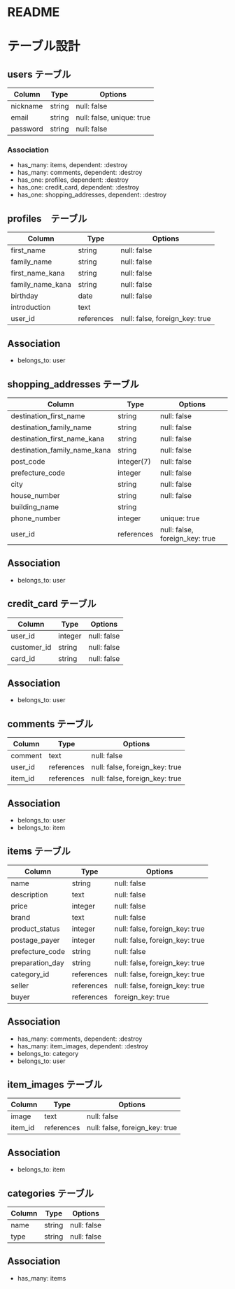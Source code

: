 # README
# テーブル設計

## users テーブル

|    Column        |  Type  |        Options            |
| -----------------| ------ | ------------------------- |
| nickname         | string | null: false               |
| email            | string | null: false, unique: true |
| password         | string | null: false               |

### Association

- has_many: items,    dependent: :destroy
- has_many: comments, dependent: :destroy
- has_one:  profiles, dependent: :destroy
- has_one:  credit_card, dependent: :destroy
- has_one:  shopping_addresses, dependent: :destroy

## profiles　テーブル

|    Column        |   Type     |      Options                   |
| -----------------| -----------| ------------------------------ |
| first_name       | string     | null: false                    |
| family_name      | string     | null: false                    |
| first_name_kana  | string     | null: false                    |
| family_name_kana | string     | null: false                    |
| birthday         | date       | null: false                    |
| introduction     | text       |                                |
| user_id          | references | null: false, foreign_key: true |

## Association

- belongs_to: user


## shopping_addresses テーブル

|    Column                    |   Type     |      Options                   |
| -----------------------------| -----------| ------------------------------ |
| destination_first_name       | string     | null: false                    |
| destination_family_name      | string     | null: false                    |
| destination_first_name_kana  | string     | null: false                    |
| destination_family_name_kana | string     | null: false                    |
| post_code                    | integer(7) | null: false                    |
| prefecture_code              | integer    | null: false                    |
| city                         | string     | null: false                    |
| house_number                 | string     | null: false                    |
| building_name                | string     |                                |
| phone_number                 | integer    | unique: true                   |
| user_id                      | references | null: false, foreign_key: true |

## Association

- belongs_to: user

## credit_card テーブル

|    Column        |   Type     |      Options                   |
| -----------------| -----------| ------------------------------ |
| user_id          | integer    | null: false                    |
| customer_id      | string     | null: false                    |
| card_id          | string     | null: false                    |

## Association

- belongs_to: user

## comments テーブル

|    Column        |   Type     |      Options                   |
| -----------------| -----------| ------------------------------ |
| comment          | text       | null: false                    |
| user_id          | references | null: false, foreign_key: true |
| item_id          | references | null: false, foreign_key: true |

## Association

- belongs_to: user
- belongs_to: item

## items テーブル

|    Column                    |   Type     |      Options                   |
| -----------------------------| -----------| ------------------------------ |
| name                         | string     | null: false                    |
| description                  | text       | null: false                    |
| price                        | integer    | null: false                    |
| brand                        | text       | null: false                    |
| product_status               | integer    | null: false, foreign_key: true |
| postage_payer                | integer    | null: false, foreign_key: true |
| prefecture_code              | string     | null: false                    |
| preparation_day              | string     | null: false, foreign_key: true |
| category_id                  | references | null: false, foreign_key: true |
| seller                       | references | null: false, foreign_key: true |
| buyer                        | references | foreign_key: true              |

## Association

- has_many: comments, dependent: :destroy
- has_many: item_images, dependent: :destroy
- belongs_to: category
- belongs_to: user

## item_images テーブル

|    Column        |   Type     |      Options                   |
| -----------------| -----------| ------------------------------ |
| image            | text       | null: false                    |
| item_id          | references | null: false, foreign_key: true |

## Association

- belongs_to: item

## categories テーブル

|    Column        |   Type     |      Options                   |
| -----------------| -----------| ------------------------------ |
| name             | string     | null: false                    |
| type             | string     | null: false                    |

## Association

- has_many: items